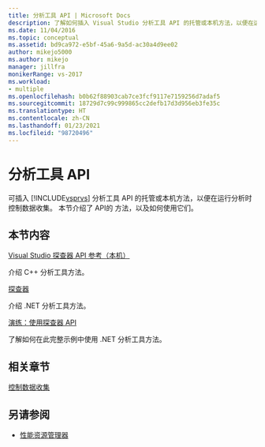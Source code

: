 ```yaml
---
title: 分析工具 API | Microsoft Docs
description: 了解如何插入 Visual Studio 分析工具 API 的托管或本机方法，以便在运行分析时控制数据收集。
ms.date: 11/04/2016
ms.topic: conceptual
ms.assetid: bd9ca972-e5bf-45a6-9a5d-ac30a4d9ee02
author: mikejo5000
ms.author: mikejo
manager: jillfra
monikerRange: vs-2017
ms.workload:
- multiple
ms.openlocfilehash: b0b62f88903cab7ce3fcf9117e7159256d7adaf5
ms.sourcegitcommit: 18729d7c99c999865cc2defb17d3d956eb3fe35c
ms.translationtype: HT
ms.contentlocale: zh-CN
ms.lasthandoff: 01/23/2021
ms.locfileid: "98720496"
---
```

# <a name="profiling-tools-apis"></a>分析工具 API

可插入 [!INCLUDE[vsprvs](../code-quality/includes/vsprvs_md.md)] 分析工具 API 的托管或本机方法，以便在运行分析时控制数据收集。 本节介绍了 API的 方法，以及如何使用它们。

## <a name="in-this-section"></a>本节内容

[Visual Studio 探查器 API 参考（本机）](../profiling/visual-studio-profiler-api-reference-native.md)

介绍 C++ 分析工具方法。

[探查器](/previous-versions/ms242704(v=vs.140))

介绍 .NET 分析工具方法。

[演练：使用探查器 API](../profiling/walkthrough-using-profiler-apis.md)

了解如何在此完整示例中使用 .NET 分析工具方法。

## <a name="related-sections"></a>相关章节

[控制数据收集](../profiling/controlling-data-collection.md)

## <a name="see-also"></a>另请参阅

- [性能资源管理器](../profiling/performance-explorer.md)
